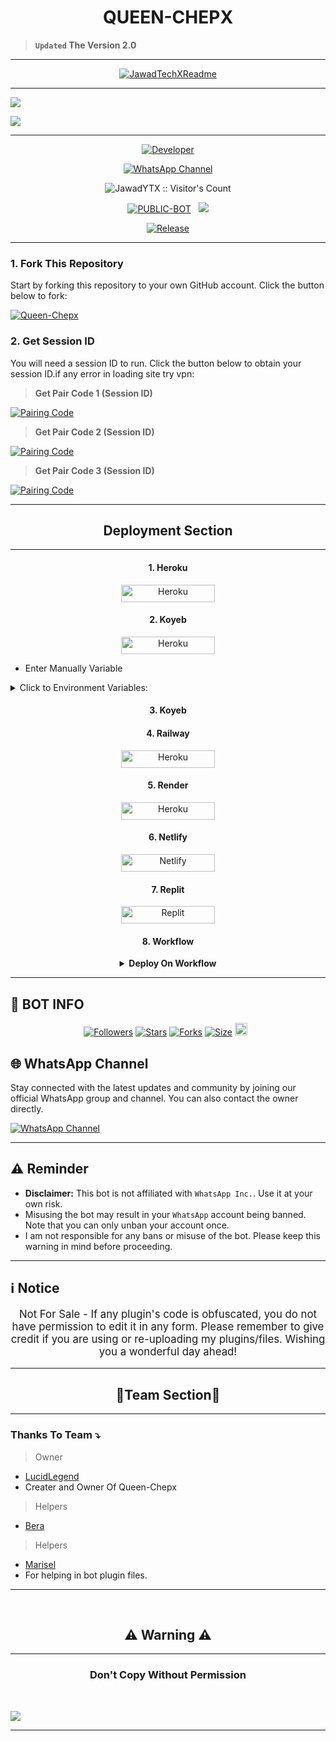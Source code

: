 <p align="center">
  <h1 align="center">QUEEN-CHEPX</h1>
</p>

> **`Updated` The Version 2.0**

---

<p align="center">
  <a href="https://github.com/LucidLegend">
    <img src="http://readme-typing-svg.herokuapp.com?color=FF0000&center=true&vCenter=true&multiline=false&lines=Queen-Chepx+MultiDevice;Developed+by+LucidLegend;Give+star+and+forks+this+Repo" alt="JawadTechXReadme">
  </a>
</p>

--- 

<a><img src='https://files.catbox.moe/aljoqe.jpg'/></a>

<a><img src='https://i.imgur.com/LyHic3i.gif'/></a>

***

<p align="center">
  <a href="https://github.com/LucidLegend"><img title="Developer" src="https://img.shields.io/badge/Author-LucidLegend%20-blue.svg?style=for-the-badge&logo=github" /></a>
</p>

<div align="center">
  
[![WhatsApp Channel](https://img.shields.io/badge/Join-WhatsApp%20Channel-0078D4?style=for-the-badge&logo=whatsapp)](https://whatsapp.com/channel/0029Vajvy2kEwEjwAKP4SI0x)
</div>

 <p align="center"><img src="https://profile-counter.glitch.me/{Queen-Chepx}/count.svg" alt="JawadYTX :: Visitor's Count" old_src="https://profile-counter.glitch.me/{JawadYTX}/count.svg" /></p>


<p align="center">
<a href="https://github.com/LucidLegend/Queen-Chepx"><img title="PUBLIC-BOT" src="https://img.shields.io/static/v1?label=Language&message=English&style=flat-square&color=blue"></a> &nbsp;
  <img src="https://komarev.com/ghpvc/?username=KHAN-AI&label=VIEWS&style=flat-square&color=blue" />
</p>
</p> 

<p align="center">
  <a href="https://github.com/JawadYTX/KHAN-AI"><img title="Release" src="https://img.shields.io/badge/Release-beta%20v2.0-cyan.svg?style=for-the-badge&logo=appveyor" /></a>
</p>


***

### 1. Fork This Repository

Start by forking this repository to your own GitHub account. Click the button below to fork:

  <a href="https://github.com/LucidLegend/Queen-Chepx/fork"><img title="Queen-Chepx" src="https://img.shields.io/badge/FORK-Queen-Chepx-h?color=blue&style=for-the-badge&logo=stackshare"></a>
  
### 2. Get Session ID 

You will need a session ID to run. Click the button below to obtain your session ID.if any error in loading site try vpn:

 > **Get Pair Code 1 (Session ID)**

<a href='https://KHAN-pair.onrender.com' target="_blank"><img alt='Pairing Code' src='https://img.shields.io/badge/Get Paring Code-Blue?style=for-the-badge&logo=opencv&logoColor=black'/></a>
<br>

> **Get Pair Code 2 (Session ID)**

<a href='https://web-we4novi3uhwk.up-de-fra1-k8s-1.apps.run-on-seenode.com/' target="_blank">
  <img alt='Pairing Code' src='https://img.shields.io/badge/Get%20Pairing%20Code-FFA500?style=for-the-badge&logo=opencv&logoColor=black'/>
</a>
<br> 

> **Get Pair Code 3 (Session ID)**

<a href='https://romek-x-khan-ai.onrender.com' target="_blank">
  <img alt='Pairing Code' src='https://img.shields.io/badge/Get%20Pairing%20Code-FF0000?style=for-the-badge&logo=opencv&logoColor=black'/>
</a>
<br> 

---

<h2 align="center">Deployment Section</h2>

---

<h4 align="center">1. Heroku</h4>
<p style="text-align: center; font-size: 1.2em;">


<p align="center">
<a href='https://dashboard.heroku.com/new?template=https://github.com/LucidLegend/Queen-Chepx/tree/main' target="_blank"><img alt='Heroku' src='https://img.shields.io/badge/-heroku ‎ deploy-brown?style=for-the-badge&logo=heroku&logoColor=white'/< width=150 height=28/p></a>

<h4 align="center">2. Koyeb</h4>
<p style="text-align: center; font-size: 1.2em;">
  
<p align="center">
<a href='https://app.koyeb.com/services/deploy?type=git&repository=JawadYTX/KHAN-AI&ports=3000;&builder=dockerfile' target="_blank"><img alt='Heroku' src='https://img.shields.io/badge/-koyeb ‎ deploy-green?style=for-the-badge&logo=koyeb&logoColor=white'/< width=150 height=28/p></a>

* Enter Manually Variable

<details close>
<summary>Click to Environment Variables:</summary>
 
<br><br>

```
SESSION_ID
```
```
PREFIX
```
```
ALIVE_MSG
```
```
ALIVE_IMG
```
```
AUTO_READ_STATUS
```
```
AUTO_REACT
```
```
READ_MESSAGE
```
```
MODE
```
```
ANTI_LINK
```
```
HEART_REACT
```
```
FAKE_RECORDING
```
```
OWNER_REACT
```
```
ANTI_BAD
```
```
ANTI_BAD_WORDS
```
</details>

<h4 align="center">3. Koyeb</h4>
<p style="text-align: center; font-size: 1.2em;">


<h4 align="center">4. Railway</h4>
<p style="text-align: center; font-size: 1.2em;">

<p align="center">
<a href='https://railway.app/new' target="_blank"><img alt='Heroku' src='https://img.shields.io/badge/-railway deploy-red?style=for-the-badge&logo=railway&logoColor=white'/< width=150 height=28/p></a>

<h4 align="center">5. Render</h4>
<p style="text-align: center; font-size: 1.2em;">
  
<p align="center">
<a href='https://dashboard.render.com/web/new' target="_blank"><img alt='Heroku' src='https://img.shields.io/badge/-Render deploy-black?style=for-the-badge&logo=render&logoColot=white'/< width=150 height=28/p></a>

<h4 align="center">6. Netlify</h4>
<p style="text-align: center; font-size: 1.2em;">
  
<p align="center">
<a href='https://app.netlify.com/' target="_blank"><img alt='Netlify' src='https://img.shields.io/badge/-Netlify Deploy-blue?style=for-the-badge&logo=netlify&logoColor=white'/< width=150 height=28/p></a> </a>

<h4 align="center">7. Replit</h4>
<p style="text-align: center; font-size: 1.2em;">

<p align="center">
<a href='https://replit.com/~' target="_blank"><img alt='Replit' src='https://img.shields.io/badge/-Replit Deploy-blue?style=for-the-badge&logo=replit&logoColor=white'/< width=150 height=28/p></a> </a>
 
 <h4 align="center">8. Workflow</h4>
<p style="text-align: center; font-size: 1.2em;">


<details>

<b><strong><summary align="center">Deploy On Workflow</summary></strong></b>
<p style="text-align: center; font-size: 1.2em;"></p>
 
<h8>Copy the workflow codes and then frok the repo edit config add session id then save and now click on repo action tag then click on start new workflow then paste workflow codes name them deploy and save the file</h8>
<h3 align-"center"> Important</h3>
<h6 align-"center">Attention! We do not take responsibility if your github account is suspended through this Deploy method, I advise you not to use this workflow deploy method in the latest github accounts, github accounts created a year or more ago have not received the risk of suspension so far, this works It will only be done for 6 hours, you need to update the code to reactivate it.</h6>

```
name: Node.js CI

on:
  push:
    branches:
      - main
  pull_request:
    branches:
      - main

jobs:
  build:

    runs-on: ubuntu-latest

    strategy:
      matrix:
        node-version: [20.x]

    steps:
    - name: Checkout repository
      uses: actions/checkout@v3

    - name: Set up Node.js
      uses: actions/setup-node@v3
      with:
        node-version: ${{ matrix.node-version }}

    - name: Install dependencies
      run: npm install

    - name: Start application
      run: npm start
```
</details> 

***

## 🔗 BOT INFO

  <p align="center">
<a href="https://github.com/LucidLegend/followers"><img title="Followers" src="https://img.shields.io/github/followers/LucidLegend?color=blue&style=flat-square"></a>
<a href="https://github.com/LucidLegend/Queen-Chepx/stargazers/"><img title="Stars" src="https://img.shields.io/github/stars/LucidLegend/Queen-Chepx?color=blue&style=flat-square"></a>
<a href="https://github.com/LucidLegend/Queen-Chepx/network/members"><img title="Forks" src="https://img.shields.io/github/forks/LucidLegend/Queen-Chepx?color=blue&style=flat-square"></a>
<a href="https://github.com/LucidLegend/Queen-Chepx/"><img title="Size" src="https://img.shields.io/github/repo-size/JawadYTX/KHAN-AI?style=flat-square&color=green"></a>
<a href="https://github.com/LucidLegend/Queen-Chepx/graphs/commit-activity"><img height="20" src="https://img.shields.io/badge/Maintained%3F-yes-green.svg"></a>&nbsp;&nbsp;
</p>
<p align='center'>
</p>


## 🌐 WhatsApp Channel 

Stay connected with the latest updates and community by joining our official WhatsApp group and channel. You can also contact the owner directly.

[![WhatsApp Channel](https://img.shields.io/badge/Join-WhatsApp%20Channel-25D366?style=for-the-badge&logo=whatsapp)](https://whatsapp.com/channel/0029Vajvy2kEwEjwAKP4SI0x)

***

<h2 align="left">⚠️ Reminder</h2>
<p style="text-align: center; font-size: 1.2em;">

- **Disclaimer:** This bot is not affiliated with `WhatsApp Inc.`. Use it at your own risk.
- Misusing the bot may result in your `WhatsApp` account being banned. Note that you can only unban your account once.
- I am not responsible for any bans or misuse of the bot. Please keep this warning in mind before proceeding.

---

<h2 align="left">ℹ️ Notice</h2>
<p style="text-align: center; font-size: 1.2em;">
  Not For Sale - If any plugin's code is obfuscated, you do not have permission to edit it in any form. Please remember to give credit if you are using or re-uploading my plugins/files. Wishing you a wonderful day ahead!</p>
  
---

<h2 align="center">🔰Team Section🔰 </h2>

---

### Thanks To Team ⤵️

> Owner 
- [LucidLegend](https://github.com/LucidLegend)
- Creater and Owner Of Queen-Chepx
> Helpers 
- [Bera](https://github.com/Berabotsmd)
> Helpers 
- [Marisel](https://github.com/betingrich3)
- For helping in bot plugin files.
---

 <br>
<h2 align="center"> ⚠️ Warning ⚠️
 </h2>
 
 ---

<h3 align="center"> Don't Copy Without Permission 
</h3>

<br>

<a><img src='https://i.imgur.com/LyHic3i.gif'/></a>

------
